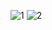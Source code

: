 ![1](https://user-images.githubusercontent.com/96732484/177020257-40997b88-a5a7-4371-8cdf-973eac7ed2d3.JPG)
![2](https://user-images.githubusercontent.com/96732484/177020258-04afc37f-c192-4763-818e-94be8bd0ce6a.JPG)
